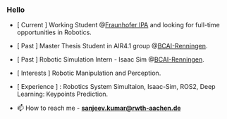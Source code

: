 ### Hello 

* [ Current ] Working Student @[Fraunhofer IPA](https://www.ipa.fraunhofer.de/) and looking for full-time opportunities in Robotics.
  
* [ Past ] Master Thesis Student in AIR4.1 group @[BCAI-Renningen](https://www.bosch-ai.com/).
  
* [ Past ] Robotic Simulation Intern - Isaac Sim @[BCAI-Renningen](https://www.bosch-ai.com/).
  
* [ Interests ] Robotic Manipulation and Perception.

* [ Experience ] : Robotics System Simultaion, Isaac-Sim, ROS2, Deep Learning: Keypoints Prediction.
  
* 📫 How to reach me - **sanjeev.kumar@rwth-aachen.de**



